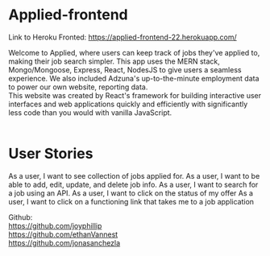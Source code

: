 # Applied-frontend

Link to Heroku Fronted: https://applied-frontend-22.herokuapp.com/

Welcome to Applied, where users can keep track of jobs they've applied to, making their job search simpler. This app uses the MERN stack, Mongo/Mongoose, Express, React, NodesJS to give users a seamless experience. We also included Adzuna's up-to-the-minute employment data to power our own website, reporting data. 
<br>
This website was created by React's framework for building interactive user interfaces and web applications quickly and efficiently with significantly less code than you would with vanilla JavaScript.
<br>
<br>




# User Stories

As a user, I want to see collection of jobs applied for.
As a user, I want to be able to add, edit, update, and delete job info.
As a user, I want to search for a job using an API.
As a user, I want to click on the status of my offer
As a user, I want to click on a functioning link that takes me to a job application


Github:
<br>
https://github.com/joyphillip
<br>
https://github.com/ethanVannest
<br>
https://github.com/jonasanchezla
